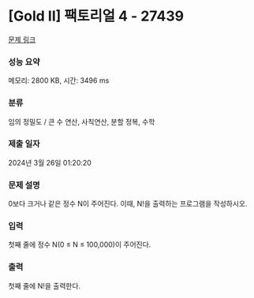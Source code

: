 # [Gold II] 팩토리얼 4 - 27439 

[문제 링크](https://www.acmicpc.net/problem/27439) 

### 성능 요약

메모리: 2800 KB, 시간: 3496 ms

### 분류

임의 정밀도 / 큰 수 연산, 사칙연산, 분할 정복, 수학

### 제출 일자

2024년 3월 26일 01:20:20

### 문제 설명

<p>0보다 크거나 같은 정수 N이 주어진다. 이때, N!을 출력하는 프로그램을 작성하시오.</p>

### 입력 

 <p>첫째 줄에 정수 N(0 ≤ N ≤ 100,000)이 주어진다.</p>

### 출력 

 <p>첫째 줄에 N!을 출력한다.</p>

